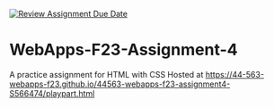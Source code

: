 [![Review Assignment Due Date](https://classroom.github.com/assets/deadline-readme-button-24ddc0f5d75046c5622901739e7c5dd533143b0c8e959d652212380cedb1ea36.svg)](https://classroom.github.com/a/4tKarLeg)
# WebApps-F23-Assignment-4
A practice assignment for HTML with CSS
Hosted at
https://44-563-webapps-f23.github.io/44563-webapps-f23-assignment4-S566474/playpart.html

